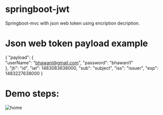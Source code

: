 # springboot-jwt
Springboot-mvc with json web token using encription decription.

# Json web token payload example
{
  "payload": {    
    "userName": "bhawani@gmail.com",
    "password": "bhawani1"    
  },
  "jti": "id",
  "iat": 1483083638000,
  "sub": "subject",
  "iss": "issuer",
  "exp": 1483227638000
}


# Demo steps:
![home](https://user-images.githubusercontent.com/14869583/31545569-a29b4d3e-b03d-11e7-895c-475324ed54c8.jpg)

